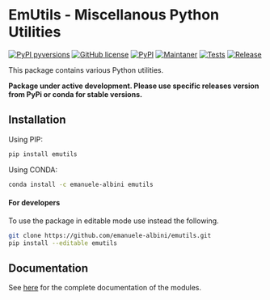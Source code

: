 # EmUtils - Miscellanous Python Utilities

[![PyPI pyversions](https://img.shields.io/pypi/pyversions/emutils.svg)](https://pypi.python.org/pypi/emutils/)
[![GitHub license](https://img.shields.io/github/license/Naereen/StrapDown.js.svg)](https://github.com/emanuele-albini/emutils/blob/master/LICENSE)
[![PyPI](https://badge.fury.io/py/emutils.svg)](https://pypi.python.org/pypi/emutils/)
[![Maintaner](https://img.shields.io/badge/maintainer-Emanuele-lightgrey)](https://www.emanuelealbini.com)
[![Tests](https://github.com/emanuele-albini/emutils/actions/workflows/tests.yml/badge.svg)](https://github.com/emanuele-albini/emutils/actions/workflows/tests.yml)
[![Release](https://github.com/emanuele-albini/emutils/actions/workflows/release.yml/badge.svg)](https://github.com/emanuele-albini/emutils/actions/workflows/release.yml)

This package contains various Python utilities.

**Package under active development. Please use specific releases version from PyPi or conda for stable versions.**

## Installation

Using PIP:

```bash
pip install emutils
```

Using CONDA:

```bash
conda install -c emanuele-albini emutils
```

#### For developers

To use the package in editable mode use instead the following.

```bash
git clone https://github.com/emanuele-albini/emutils.git
pip install --editable emutils
```


## Documentation

See [here](https://emanuele-albini.github.io/emutils) for the complete documentation of the modules.

